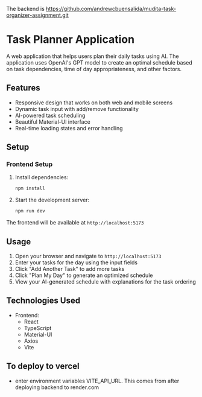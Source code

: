 The backend is https://github.com/andrewcbuensalida/mudita-task-organizer-assignment.git

# Task Planner Application

A web application that helps users plan their daily tasks using AI. The application uses OpenAI's GPT model to create an optimal schedule based on task dependencies, time of day appropriateness, and other factors.

## Features

-   Responsive design that works on both web and mobile screens
-   Dynamic task input with add/remove functionality
-   AI-powered task scheduling
-   Beautiful Material-UI interface
-   Real-time loading states and error handling


## Setup

### Frontend Setup

1. Install dependencies:

    ```bash
    npm install
    ```

2. Start the development server:
    ```bash
    npm run dev
    ```

The frontend will be available at `http://localhost:5173`

## Usage

1. Open your browser and navigate to `http://localhost:5173`
2. Enter your tasks for the day using the input fields
3. Click "Add Another Task" to add more tasks
4. Click "Plan My Day" to generate an optimized schedule
5. View your AI-generated schedule with explanations for the task ordering

## Technologies Used

-   Frontend:
    -   React
    -   TypeScript
    -   Material-UI
    -   Axios
    -   Vite


## To deploy to vercel
- enter environment variables VITE_API_URL. This comes from after deploying backend to render.com